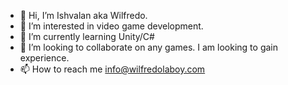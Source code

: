 - 👋 Hi, I’m Ishvalan aka Wilfredo.
- 👀 I’m interested in video game development.
- 🌱 I’m currently learning Unity/C#
- 💞️ I’m looking to collaborate on any games. I am looking to gain experience.
- 📫 How to reach me info@wilfredolaboy.com

<!---
Ishvalan/Ishvalan is a ✨ special ✨ repository because its `README.md` (this file) appears on your GitHub profile.
You can click the Preview link to take a look at your changes.
--->
